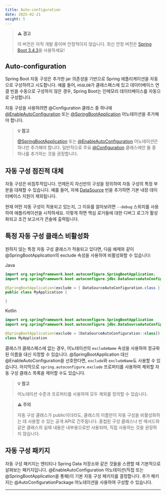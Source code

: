 ```yaml
---
title: Auto-configuration
date: 2025-02-21
weight: 5
---
```


> **⚠️ 경고**
> 
> 이 버전은 아직 개발 중이며 안정적이지 않습니다. 최신 안정 버전은 [Spring Boot 3.4.3](https://docs.spring.io/spring-boot/docs/3.4.3/reference/html/using.html#using.auto-configuration)을 사용하세요!

## Auto-configuration

Spring Boot 자동 구성은 추가한 jar 의존성을 기반으로 Spring 애플리케이션을 자동으로 구성하려고 시도합니다. 예를 들어, `HSQLDB`가 클래스패스에 있고 데이터베이스 연결 빈을 수동으로 구성하지 않은 경우, Spring Boot는 인메모리 데이터베이스를 자동으로 구성합니다.

자동 구성을 사용하려면 @Configuration 클래스 중 하나에 [@EnableAutoConfiguration](https://docs.spring.io/spring-boot/3.4-SNAPSHOT/api/java/org/springframework/boot/autoconfigure/EnableAutoConfiguration.html) 또는 [@SpringBootApplication](https://docs.spring.io/spring-boot/3.4-SNAPSHOT/api/java/org/springframework/boot/autoconfigure/SpringBootApplication.html) 어노테이션을 추가해야 합니다.


> **💡 참고**
> 
> [@SpringBootApplication](https://docs.spring.io/spring-boot/3.4-SNAPSHOT/api/java/org/springframework/boot/autoconfigure/SpringBootApplication.html) 또는 [@EnableAutoConfiguration](https://docs.spring.io/spring-boot/3.4-SNAPSHOT/api/java/org/springframework/boot/autoconfigure/EnableAutoConfiguration.html) 어노테이션은 하나만 추가해야 합니다. 일반적으로 주요 [@Configuration](https://docs.spring.io/spring-framework/docs/6.2.x/javadoc-api/org/springframework/context/annotation/Configuration.html) 클래스에만 둘 중 하나를 추가하는 것을 권장합니다.

## 자동 구성 점진적 대체

자동 구성은 비침투적입니다. 언제든지 자신만의 구성을 정의하여 자동 구성의 특정 부분을 대체할 수 있습니다. 예를 들어, 자체 [DataSource](https://docs.oracle.com/en/java/javase/17/docs/api/java.sql/javax/sql/DataSource.html) 빈을 추가하면 기본 내장 데이터베이스 지원이 제외됩니다.

현재 어떤 자동 구성이 적용되고 있는지, 그 이유를 알아보려면 `--debug` 스위치를 사용하여 애플리케이션을 시작하세요. 이렇게 하면 핵심 로거들에 대한 디버그 로그가 활성화되고 조건 보고서가 콘솔에 출력됩니다.

## 특정 자동 구성 클래스 비활성화

원하지 않는 특정 자동 구성 클래스가 적용되고 있다면, 다음 예제와 같이 @SpringBootApplication의 exclude 속성을 사용하여 비활성화할 수 있습니다:

Java

```java
import org.springframework.boot.autoconfigure.SpringBootApplication;
import org.springframework.boot.autoconfigure.jdbc.DataSourceAutoConfiguration;

@SpringBootApplication(exclude = { DataSourceAutoConfiguration.class })
public class MyApplication {

}
```

Kotlin

```kotlin
import org.springframework.boot.autoconfigure.SpringBootApplication
import org.springframework.boot.autoconfigure.jdbc.DataSourceAutoConfiguration

@SpringBootApplication(exclude = [DataSourceAutoConfiguration::class])
class MyApplication
```

클래스가 클래스패스에 없는 경우, 어노테이션의 `excludeName` 속성을 사용하여 정규화된 이름을 대신 지정할 수 있습니다. @SpringBootApplication 대신 @EnableAutoConfiguration을 선호한다면, `exclude`와 `excludeName`도 사용할 수 있습니다. 마지막으로 `spring.autoconfigure.exclude` 프로퍼티를 사용하여 제외할 자동 구성 클래스 목록을 제어할 수도 있습니다.

> **💡 참고**
> 
> 어노테이션 수준과 프로퍼티를 사용하여 모두 제외를 정의할 수 있습니다.

> **⚠️ 주의**
> 
> 자동 구성 클래스가 public이더라도, 클래스의 이름만이 자동 구성을 비활성화하는 데 사용할 수 있는 공개 API로 간주됩니다. 중첩된 구성 클래스나 빈 메서드와 같은 클래스의 실제 내용은 내부용으로만 사용되며, 직접 사용하는 것을 권장하지 않습니다.

## 자동 구성 패키지

자동 구성 패키지는 엔티티나 Spring Data 저장소와 같은 것들을 스캔할 때 기본적으로 살펴보는 패키지입니다. @EnableAutoConfiguration 어노테이션(직접 또는 @SpringBootApplication을 통해)이 기본 자동 구성 패키지를 결정합니다. 추가 패키지는 @AutoConfigurationPackage 어노테이션을 사용하여 구성할 수 있습니다.

---
